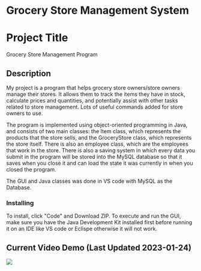 # Grocery Store Management System

# Project Title

Grocery Store Management Program
## Description

My project is a program that helps grocery store owners/store owners manage their stores. It allows them to track the items they have in stock, calculate prices and quantities, and potentially assist with other tasks related to store management. Lots of useful commands added for store owners to use.

The program is implemented using object-oriented programming in Java, and consists of two main classes: the Item class, which represents the products that the store sells, and the GroceryStore class, which represents the store itself. There is also an employee class, which are the employees that work in the store. There is also a saving system in which every data you submit in the program will be stored into the MySQL database so that it saves when you close it and can load the state it was currently in when you closed the program.

The GUI and Java classes was done in VS code with MySQL as the Database.

### Installing

To install, click "Code" and Download ZIP. 
To execute and run the GUI, make sure you have the Java Development Kit installed first before running it on an IDE like VS code or Eclispe otherwise it will not work.


## Current Video Demo (Last Updated 2023-01-24)



![](https://github.com/AuraCodez/GroceryStore/blob/main/programDemo.gif)



